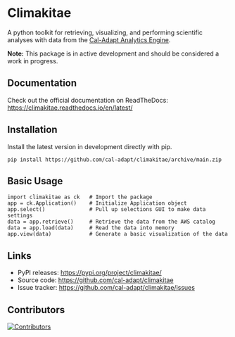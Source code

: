 Climakitae
==========
A python toolkit for retrieving, visualizing, and performing scientific analyses with data from the [Cal-Adapt Analytics Engine](https://analytics.cal-adapt.org).

**Note:** This package is in active development and should be considered a work in progress. 

Documentation
--------------
Check out the official documentation on ReadTheDocs: https://climakitae.readthedocs.io/en/latest/ 

Installation
------------

Install the latest version in development directly with pip.

```
pip install https://github.com/cal-adapt/climakitae/archive/main.zip
```

Basic Usage
-----------

```
import climakitae as ck   # Import the package 
app = ck.Application()    # Initialize Application object
app.select()              # Pull up selections GUI to make data settings
data = app.retrieve()     # Retrieve the data from the AWS catalog 
data = app.load(data)     # Read the data into memory 
app.view(data)            # Generate a basic visualization of the data
```

Links
-----
* PyPI releases: https://pypi.org/project/climakitae/
* Source code: https://github.com/cal-adapt/climakitae
* Issue tracker: https://github.com/cal-adapt/climakitae/issues

Contributors
-------------
[![Contributors](https://contrib.rocks/image?repo=cal-adapt/climakitae)](https://github.com/cal-adapt/climakitae/graphs/contributors)
